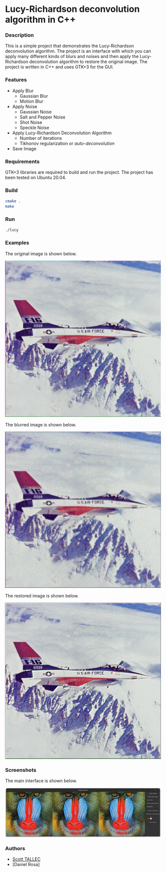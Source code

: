 # Lucy-Richardson deconvolution algorithm in C++

### Description
This is a simple project that demonstrates the Lucy-Richardson deconvolution algorithm. The project is an interface with
which you can apply many different kinds of blurs and noises and then apply the Lucy-Richardson deconvolution algorithm to
restore the original image. The project is written in C++ and uses GTK+3 for the GUI.

### Features
- Apply Blur
    - Gaussian Blur
    - Motion Blur
- Apply Noise
    - Gaussian Noise
    - Salt and Pepper Noise
    - Shot Noise
    - Speckle Noise
- Apply Lucy-Richardson Deconvolution Algorithm
    - Number of iterations
    - Tikhonov regularization or *auto-deconvolution*
- Save Image

### Requirements

GTK+3 libraries are required to build and run the project. The project has been tested on Ubuntu 20.04.

### Build

```bash
cmake .
make
```

### Run

```bash
./lucy
```

### Examples

The original image is shown below.

![Original Image](./resources/airplane.bmp)

The blurred image is shown below.

![Blurred Image](./examples/airplane_blurred.bmp)

The restored image is shown below.

![Restored Image](./examples/airplane_deblurred.bmp)

### Screenshots

The main interface is shown below.

![Main Interface](./screenshots/GUI_screenshot.png)

### Authors
- [Scott TALLEC](https://github.com/TALLEC-Scott)
- [Daniel Rosa]

